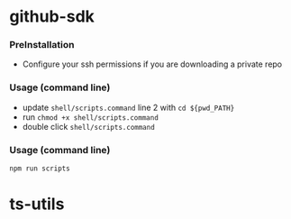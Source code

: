 # github-sdk

### PreInstallation
- Configure your ssh permissions if you are downloading a private repo

### Usage (command line)
* update ```shell/scripts.command``` line 2 with ```cd ${pwd_PATH}```
* run ```chmod +x shell/scripts.command```
* double click ```shell/scripts.command```

### Usage (command line)
```
npm run scripts
```
# ts-utils
